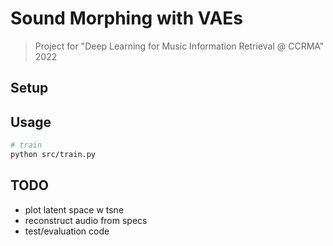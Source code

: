 # Sound Morphing with VAEs
> Project for "Deep Learning for Music Information Retrieval @ CCRMA" 2022

## Setup


## Usage
```sh
# train
python src/train.py
```


## TODO
- plot latent space w tsne
- reconstruct audio from specs
- test/evaluation code